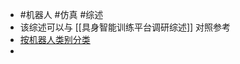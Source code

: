 - #机器人 #仿真 #综述
- 该综述可以与 [[具身智能训练平台调研综述]] 对照参考
- [按机器人类别分类](https://www.lianzhao.xyz/article/simulator_review)
-
